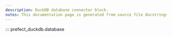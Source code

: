 ```yaml
---
description: DuckDB database connector block.
notes: This documentation page is generated from source file docstrings.
---
```


::: prefect_duckdb.database